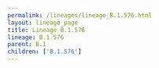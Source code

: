 ```yaml
---
permalink: /lineages/lineage_B.1.576.html
layout: lineage_page
title: Lineage B.1.576
lineage: B.1.576
parent: B.1
children: ['B.1.576']
---
```

